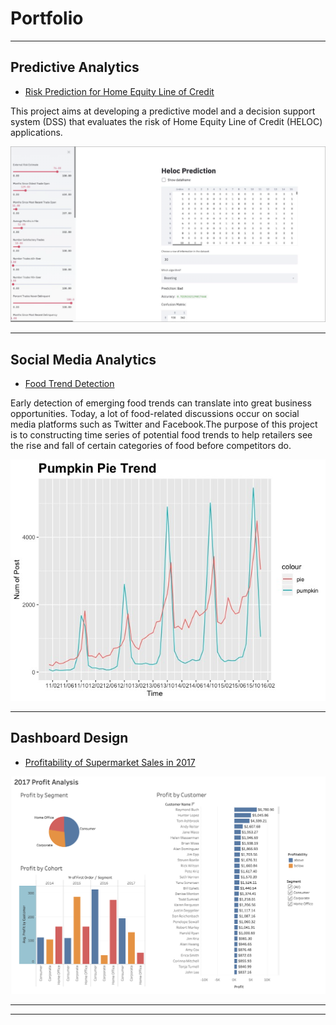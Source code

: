 # Portfolio

---

## Predictive Analytics

- [Risk Prediction for Home Equity Line of Credit](https://github.com/norahyyu/python-project)

This project aims at developing a predictive model and a decision support system (DSS) that evaluates the risk of Home Equity Line of Credit (HELOC) applications.

<img src="images/Screen%20Shot%202020-01-30%20at%2010.33.06%20PM.png"/>


---




## Social Media Analytics

- [Food Trend Detection](http://example.com/)

Early detection of emerging food trends can translate into great business opportunities. Today, a lot of food-related discussions occur on social media platforms such as Twitter and Facebook.The purpose of this project is to constructing time series of potential food trends to help retailers see the rise and fall of certain categories of food before competitors do.

<img src="images/pumpkin%20pie.jpeg"/>

---
## Dashboard Design

- [Profitability of Supermarket Sales in 2017](https://public.tableau.com/profile/norah.yu#!/vizhome/profitabilitybycustomer/2017ProfitAnalysis)

<img src="images/tableau.png"/>

---



---

<!-- Remove above link if you don't want to attibute -->
